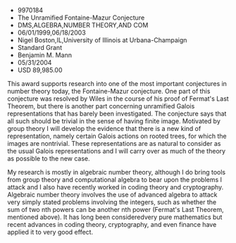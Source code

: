 
* 9970184
* The Unramified Fontaine-Mazur Conjecture
* DMS,ALGEBRA,NUMBER THEORY,AND COM
* 06/01/1999,06/18/2003
* Nigel Boston,IL,University of Illinois at Urbana-Champaign
* Standard Grant
* Benjamin M. Mann
* 05/31/2004
* USD 89,985.00

This award supports research into one of the most important conjectures in
number theory today, the Fontaine-Mazur conjecture. One part of this conjecture
was resolved by Wiles in the course of his proof of Fermat's Last Theorem, but
there is another part concerning unramified Galois representations that has
barely been investigated. The conjecture says that all such should be trivial in
the sense of having finite image. Motivated by group theory I will develop the
evidence that there is a new kind of representation, namely certain Galois
actions on rooted trees, for which the images are nontrivial. These
representations are as natural to consider as the usual Galois representations
and I will carry over as much of the theory as possible to the new case.

My research is mostly in algebraic number theory, although I do bring tools from
group theory and computational algebra to bear upon the problems I attack and I
also have recently worked in coding theory and cryptography. Algebraic number
theory involves the use of advanced algebra to attack very simply stated
problems involving the integers, such as whether the sum of two nth powers can
be another nth power (Fermat's Last Theorem, mentioned above). It has long been
consideredvery pure mathematics but recent advances in coding theory,
cryptography, and even finance have applied it to very good effect.
